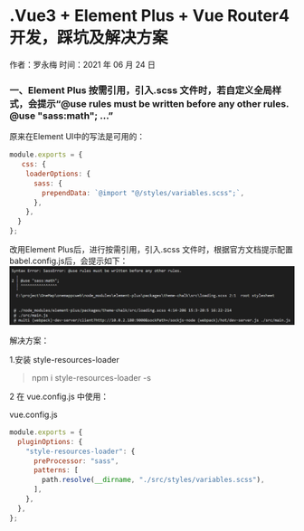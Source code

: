 # .Vue3 + Element Plus + Vue Router4 开发，踩坑及解决方案

作者：罗永梅
时间：2021 年 06 月 24 日

### 一、Element Plus 按需引用，引入.scss 文件时，若自定义全局样式，会提示“@use rules must be written before any other rules. @use "sass:math"; ...”
原来在Element UI中的写法是可用的：
```js
module.exports = {
   css: {
    loaderOptions: {
      sass: {
        prependData: `@import "@/styles/variables.scss";`,
      },
    },
  }
};
```
改用Element Plus后，进行按需引用，引入.scss 文件时，根据官方文档提示配置babel.config.js后，会提示如下：
![Image text](images/sass-error-1.png)


解决方案：

1.安装 style-resources-loader
   > npm i style-resources-loader -s

2 在 vue.config.js 中使用：

vue.config.js

```js
module.exports = {
  pluginOptions: {
    "style-resources-loader": {
      preProcessor: "sass",
      patterns: [
        path.resolve(__dirname, "./src/styles/variables.scss"),
      ],
    },
  },
};
```
